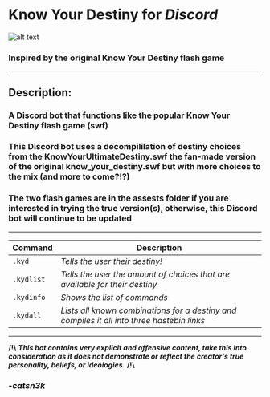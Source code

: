 # Know Your Destiny for *Discord*

![alt text](https://cdn.glitch.com/01e8c0c1-ffaa-492d-b007-ff64a3ca386a%2Fkyd.PNG?1527668453194 "Niggers!")

### Inspired by the original Know Your Destiny flash game
----------------------------------------------------------------------

## Description: 
### A Discord bot that functions like the popular Know Your Destiny flash game (swf)

### This Discord bot uses a decompililation of destiny choices from the KnowYourUltimateDestiny.swf the fan-made version of the original know_your_destiny.swf but with more choices to the mix (and more to come?!?)
### The two flash games are in the assests folder if you are interested in trying the true version(s), otherwise, this Discord bot will continue to be updated

----------------------------------------------------------------------------------------------------------
|  Command  |                                          Description                                       |
| --------- | ------------------------------------------------------------------------------------------ |
|`.kyd`     | *Tells the user their destiny!*   					                                               |
|`.kydlist` | *Tells the user the amount of choices that are available for their destiny*                |
|`.kydinfo` | *Shows the list of commands* 						                                                   |
|`.kydall`  | *Lists all known combinations for a destiny and compiles it all into three hastebin links* |

----------------------------------------------------------------------------------------------------------


**/!\\** ___This bot contains very explicit and offensive content, take this into consideration as it does not demonstrate or reflect the creator's true personality, beliefs, or ideologies.___ **/!\\**

### -*catsn3k*
